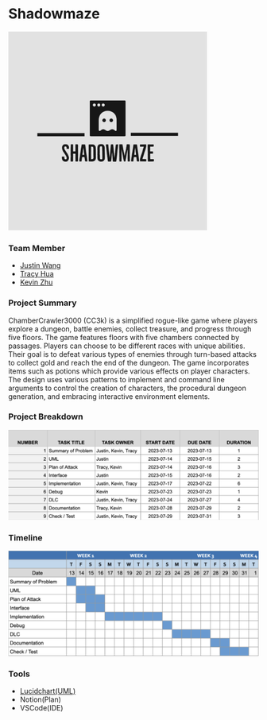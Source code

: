 # Shadowmaze

<img src="ele/Shadowmaze-logos.jpeg" alt="logo" width="400"/>


### Team Member
* [Justin Wang](https://github.com/DroitXenon)  
* [Tracy Hua](https://github.com/BlowWest)
* [Kevin Zhu](https://github.com/zks10)

### Project Summary
ChamberCrawler3000 (CC3k) is a simplified rogue-like game where players explore a dungeon, battle enemies, collect treasure, and progress through five floors. The game features floors with five chambers connected by passages. Players can choose to be different races with unique abilities. Their goal is to defeat various types of enemies through turn-based attacks to collect gold and reach the end of the dungeon. The game incorporates items such as potions which provide various effects on player characters. The design uses various patterns to implement and command line arguments to control the creation of characters, the procedural dungeon generation, and embracing interactive environment elements.

### Project Breakdown
![breakdown](ele/Shadowmaze-breakdown.png)

### Timeline
![timeline](ele/Shadowmaze-timeline.png)

### Tools
* [Lucidchart(UML)](https://lucid.app/lucidchart/00ddff49-7be7-4989-b2fe-fc8fa0e9c1f9/edit?viewport_loc=-1000%2C-11%2C2720%2C1483%2C0_0&invitationId=inv_14df7ee3-b49f-486b-bf88-7cd70cb63f2a)  
* Notion(Plan)
* VSCode(IDE)
